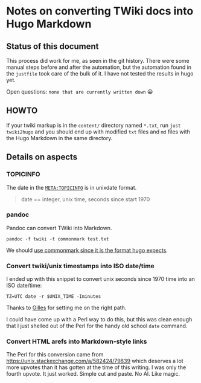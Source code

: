 # Notes on converting TWiki docs into Hugo Markdown

## Status of this document

This process did work for me, as seen in the git history.  There were some manual
steps before and after the automation, but the automation found in the `justfile`
took care of the bulk of it.  I have not tested the results in hugo yet.

Open questions: `none that are currently written down` :grinning:

## HOWTO

If your twiki markup is in the `content/` directory named `*.txt`, run
`just twiki2hugo` and you should end up with modified `txt` files and 
`md` files with the Hugo Markdown in the same directory.

## Details on aspects

### TOPICINFO

The date in the [`META:TOPICINFO`](https://www.twiki.org/cgi-bin/view/TWiki06x01/TWikiMetaData#META_TOPICINFO) is in unixdate format.

> date == integer, unix time, seconds since start 1970

### pandoc

Pandoc can convert TWiki into Markdown.

```
pandoc -f twiki -t commonmark test.txt
```

We should [use commonmark since it is the format hugo expects](https://github.com/jgm/pandoc/discussions/10739).

### Convert twiki/unix timestamps into ISO date/time

I ended up with this snippet to convert unix seconds since 1970 time into an ISO date/time:

```
TZ=UTC date -r $UNIX_TIME -Iminutes
```

Thanks to [Gilles](https://unix.stackexchange.com/a/2993/79839) for setting me on the right path.

I could have come up with a Perl way to do this, but this was clean enough that I
just shelled out of the Perl for the handy old school `date` command.

### Convert HTML arefs into Markdown-style links

The Perl for this conversion came from https://unix.stackexchange.com/a/582424/79839
which deserves a lot more upvotes than it has gotten at the time of this writing.
I was only the fourth upvote.  It just worked.  Simple cut and paste.  No AI.  Like magic.
